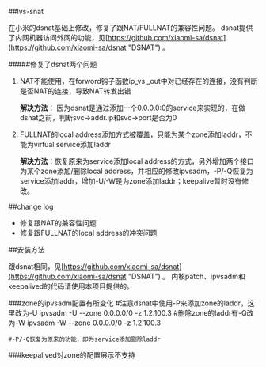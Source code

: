 ##lvs-snat

在小米的dsnat基础上修改，修复了跟NAT/FULLNAT的兼容性问题。
dsnat提供了内网机器访问外网的功能，见[https://github.com/xiaomi-sa/dsnat](https://github.com/xiaomi-sa/dsnat "DSNAT") 。

#####修复了dsnat两个问题

1. NAT不能使用，在forword钩子函数ip_vs _out中对已经存在的连接，没有判断是否NAT的连接，导致NAT转发出错

	**解决方法**： 因为dsnat是通过添加一个0.0.0.0:0的service来实现的，在做dsnat之前，判断svc->addr.ip和svc->port是否为0
  
2. FULLNAT的local address添加方式被覆盖，只能为某个zone添加laddr，不能为virtual service添加laddr
	
	**解决方法**：恢复原来为service添加local address的方式，另外增加两个接口为某个zone添加/删除local address，并相应的修改ipvsadm，-P/-Q恢复为service添加laddr，增加-U/-W是为zone添加laddr；keepalive暂时没有修改。

##change log
 - 修复跟NAT的兼容性问题
 - 修复跟FULLNAT的local address的冲突问题

##安装方法

跟dsnat相同，见[https://github.com/xiaomi-sa/dsnat](https://github.com/xiaomi-sa/dsnat "DSNAT") 。
内核patch、ipvsadm和keepalived的代码请使用本项目提供的。

###zone的ipvsadm配置有所变化
	#注意dsnat中使用-P来添加zone的laddr，这里改为-U
    ipvsadm -U --zone 0.0.0.0/0 -z 1.2.100.3
	#删除zone的laddr有-Q改为-W
    ipvsadm -W --zone 0.0.0.0/0 -z 1.2.100.3
	
	#-P/-Q恢复为原来的功能，即为service添加删除laddr

###keepalived对zone的配置展示不支持







